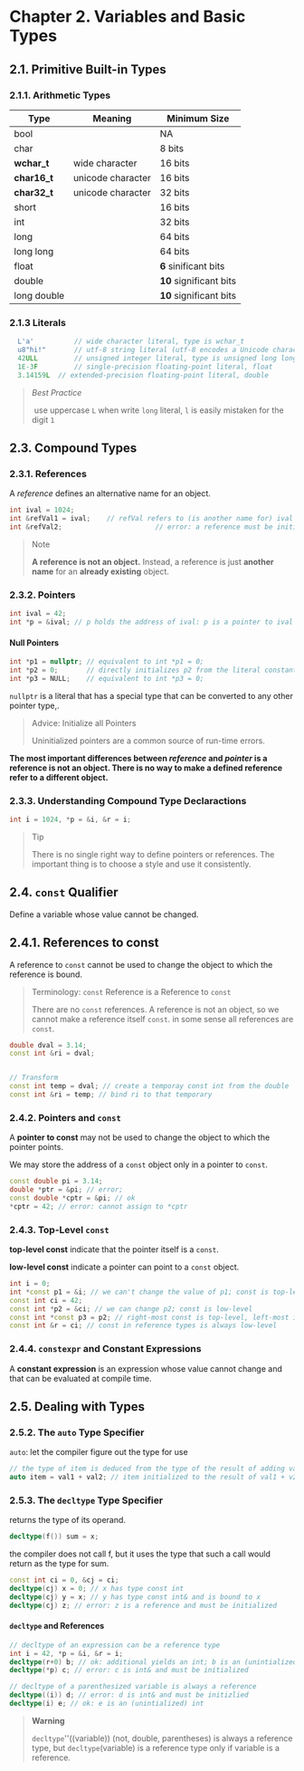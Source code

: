# Chapter 2. Variables and Basic Types

## 2.1. Primitive Built-in Types

### 2.1.1. Arithmetic Types

| Type         | Meaning           | Minimum Size            |
| ------------ | ----------------- | ----------------------- |
| bool         |                   | NA                      |
| char         |                   | 8 bits                  |
| **wchar_t**  | wide character    | 16 bits                 |
| **char16_t** | unicode character | 16 bits                 |
| **char32_t** | unicode character | 32 bits                 |
| short        |                   | 16 bits                 |
| int          |                   | 32 bits                 |
| long         |                   | 64 bits                 |
| long long    |                   | 64 bits                 |
| float        |                   | **6** sinificant bits   |
| double       |                   | **10** significant bits |
| long double  |                   | **10** significant bits |

### 2.1.3 Literals

```cpp
  L'a'			// wide character literal, type is wchar_t
  u8"hi!"		// utf-8 string literal (utf-8 encodes a Unicode character in 8bits)
  42ULL			// unsigned integer literal, type is unsigned long long
  1E-3F			// single-precision floating-point literal, float
  3.14159L	// extended-precision floating-point literal, double
```

> *Best Practice*
>
> ​	use uppercase `L`  when write `long` literal, `l` is easily mistaken for the digit `1`

## 2.3. Compound Types

### 2.3.1. References 

A _reference_ defines an alternative name for an object.

```cpp
int ival = 1024;
int &refVal1 = ival;    // refVal refers to (is another name for) ival
int &refVal2;						// error: a reference must be initialized
```

> Note
>
> **A reference is not an object.** Instead, a reference is just **another name** for an **already existing** object.

### 2.3.2. Pointers

```cpp
int ival = 42;
int *p = &ival; // p holds the address of ival: p is a pointer to ival
```

#### Null Pointers

```cpp
int *p1 = nullptr; // equivalent to int *p1 = 0;
int *p2 = 0;       // directly initializes p2 from the literal constant 0
int *p3 = NULL;    // equivalent to int *p3 = 0;
```

`nullptr` is a literal that has a special type that can be converted to any other pointer type,.

>Advice: Initialize all Pointers
>
>Uninitialized pointers are a common source of run-time errors.	

**The most important differences between _reference_ and _pointer_ is a reference is not an object. There is no way to make a defined reference refer to a different object.**

### 2.3.3. Understanding Compound Type Declaractions

```cpp
int i = 1024, *p = &i, &r = i;
```

> Tip 
>
> There is no single right way to define pointers or references. The important thing is to choose a style and use it consistently.

## 2.4. `const` Qualifier

Define a variable whose value cannot be changed.

## 2.4.1. References to const

A reference to `const` cannot be used to change the object to which the reference is bound.

> Terminology: `const` Reference is a Reference to `const`
>
> There are no `const` references. A reference is not an object, so we cannot make a reference itself `const`. in some sense all references are `const`.

```cpp
double dval = 3.14;
const int &ri = dval;


// Transform
const int temp = dval; // create a temporay const int from the double 
const int &ri = temp; // bind ri to that temporary
```

### 2.4.2. Pointers and `const`

A **pointer to const** may not be used to change the object to which the pointer points. 

We may store the address of a `const` object only in a pointer to `const`.

```cpp
const double pi = 3.14; 
double *ptr = &pi; // error;
const double *cptr = &pi; // ok
*cptr = 42; // error: cannot assign to *cptr
```

### 2.4.3. Top-Level `const`

**top-level const** indicate that the pointer itself is a `const`.

**low-level const** indicate a pointer can point to a `const` object.

```cpp
int i = 0;
int *const p1 = &i; // we can't change the value of p1; const is top-level
const int ci = 42; 
const int *p2 = &ci; // we can change p2; const is low-level
const int *const p3 = p2; // right-most const is top-level, left-most is not 
const int &r = ci; // const in reference types is always low-level
```

### 2.4.4. `constexpr` and Constant Expressions

A **constant expression** is an expression whose value cannot change and that can be evaluated at compile time.

## 2.5. Dealing with Types

### 2.5.2. The `auto` Type Specifier

`auto`: let the compiler figure out the type for use 

```cpp
// the type of item is deduced from the type of the result of adding val1 and val2
auto item = val1 + val2; // item initialized to the result of val1 + v2
```



### 2.5.3. The `decltype` Type Specifier

returns the type of its operand.

```cpp
decltype(f()) sum = x;
```

the compiler does not call f, but it uses the type that such a call would return as the type for sum.



```cpp
const int ci = 0, &cj = ci;
decltype(cj) x = 0; // x has type const int 
decltype(cj) y = x; // y has type const int& and is bound to x
decltype(cj) z; // error: z is a reference and must be initialized
```

#### `decltype` and References

```cpp
// decltype of an expression can be a reference type
int i = 42, *p = &i, &r = i;
decltype(r+0) b; // ok: additional yields an int; b is an (unintialized) int
decltype(*p) c; // error: c is int& and must be initialized

// decltype of a parenthesized variable is always a reference
decltype((i)) d; // error: d is int& and must be initizlied
decltype(i) e; // ok: e is an (unintialized) int 
```

> **Warning**
>
> `decltype`''((variable)) (not, double, parentheses) is always a reference type, but `decltype`(variable) is a reference type only if variable is a reference.



